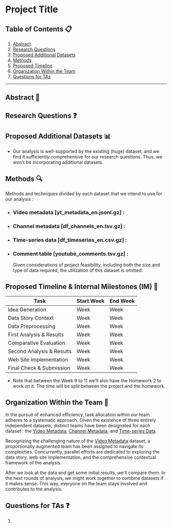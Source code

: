 # Project Title

## Table of Contents 📋
1. [Abstract](#abstract)
2. [Research Questions](#research-questions)
3. [Proposed Additional Datasets](#proposed-additional-datasets)
4. [Methods](#methods)
5. [Proposed Timeline](#proposed-timeline)
6. [Organization Within the Team](#organization-within-the-team)
7. [Questions for TAs](#questions-for-tas-optional)

---

## Abstract 📝
<!-- A brief overview (around 150 words) describing the project's idea and goals. Discuss the motivation behind the project, the story you aim to tell, and why it's significant. -->

## Research Questions ❓
<!-- - List the specific research questions you plan to address during the project. This helps to outline the scope and focus of your data analysis. -->

## Proposed Additional Datasets 📊
<!-- - If applicable, provide a list of additional datasets you intend to use. Include details on how you plan to acquire, manage, process, and enrich these datasets. Consider data size and format, and demonstrate that you've familiarized yourself with relevant documentation. -->
- Our analysis is well-supported by the existing (huge) dataset, and we find it sufficiently comprehensive for our research questions. Thus, we won't be incorporating additional datasets.

## Methods 🔍
<!-- - Briefly describe the methods and techniques you intend to use for the data analysis. This could include statistical methods, machine learning algorithms, or any other relevant approaches. -->
Methods and techniques divided by each dataset that we intend to use for our analysis : 
- ### Video metadata [yt_metadata_en.jsonl.gz] :
- ### Channel metadata [df_channels_en.tsv.gz] : 
- ### Time-series data [df_timeseries_en.csv.gz] : 
- ### Comment table [youtube_comments.tsv.gz] : 
    Given considerations of project feasibility, including both the size and type of data required, the utilization of this dataset is omitted.


## Proposed Timeline & Internal Milestones (IM) 📅

| Task                         | Start Week | End Week  |
| -------------------          | ---------- | --------- |
| Idea Generation              | Week       | Week      |
| Data Story Context           | Week       | Week      |
| Data Preprocessing           | Week       | Week      |
| First Analysis & Results     | Week       | Week      |
| Comparative Evaluation       | Week       | Week      |
| Second Analysis & Results    | Week       | Week      |
| Web Site Implementation      | Week       | Week      |
| Final Check & Submission     | Week       | Week      |

- Note that between the Week 9 to 11 we'll also have the Homework 2 to work on it. The time will be split between the project and the homework.


## Organization Within the Team 🤝
<!-- - List internal milestones for the team, leading up to project Milestone P3. This section helps ensure everyone is on the same page regarding responsibilities and progress. -->
In the pursuit of enhanced efficiency, task allocation within our team adheres to a systematic approach. Given the existence of three entirely independent datasets, distinct teams have been designated for each dataset : the [Video Metadata](#video-metadata), [Channel Metadata](#channel-metadata), and [Time-series Data](#time-series-data). 

Recognizing the challenging nature of the [Video Metadata](#video-metadata) dataset, a proportionally augmented team has been assigned to navigate its complexities. Concurrently, parallel efforts are dedicated to exploring the data story, web site implementation, and the comprehensive contextual framework of the analysis. 

After we look at the data and get some initial results, we'll compare them. In the next rounds of analysis, we might work together to combine datasets if it makes sense. This way, everyone on the team stays involved and contributes to the analysis.




## Questions for TAs ❓
<!-- - Include any questions you have for the teaching assistants regarding the proposed project. This is an optional section, but it's a good opportunity to seek clarification or guidance. -->
1. 

